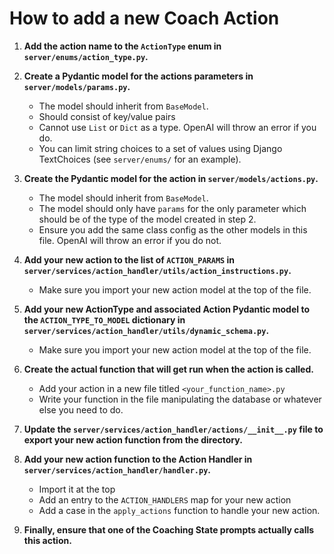 # How to add a new Coach Action

1. **Add the action name to the `ActionType` enum in `server/enums/action_type.py`.**

2. **Create a Pydantic model for the actions parameters in `server/models/params.py`.**

   - The model should inherit from `BaseModel`.
   - Should consist of key/value pairs
   - Cannot use `List` or `Dict` as a type. OpenAI will throw an error if you do.
   - You can limit string choices to a set of values using Django TextChoices (see `server/enums/` for an example).

3. **Create the Pydantic model for the action in `server/models/actions.py`.**

   - The model should inherit from `BaseModel`.
   - The model should only have `params` for the only parameter which should be of the type of the model created in step 2.
   - Ensure you add the same class config as the other models in this file. OpenAI will throw an error if you do not.

4. **Add your new action to the list of `ACTION_PARAMS` in `server/services/action_handler/utils/action_instructions.py`.**

   - Make sure you import your new action model at the top of the file.

5. **Add your new ActionType and associated Action Pydantic model to the `ACTION_TYPE_TO_MODEL` dictionary in `server/services/action_handler/utils/dynamic_schema.py`.**

   - Make sure you import your new action model at the top of the file.

6. **Create the actual function that will get run when the action is called.**

   - Add your action in a new file titled `<your_function_name>.py`
   - Write your function in the file manipulating the database or whatever else you need to do.

7. **Update the `server/services/action_handler/actions/__init__.py` file to export your new action function from the directory.**

8. **Add your new action function to the Action Handler in `server/services/action_handler/handler.py`.**
   - Import it at the top
   - Add an entry to the `ACTION_HANDLERS` map for your new action
   - Add a case in the `apply_actions` function to handle your new action.
9. **Finally, ensure that one of the Coaching State prompts actually calls this action.**
